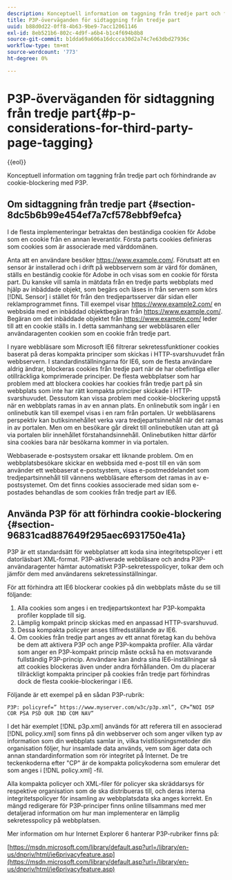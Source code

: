 ```yaml
---
description: Konceptuell information om taggning från tredje part och förhindrande av cookie-blockering med P3P.
title: P3P-överväganden för sidtaggning från tredje part
uuid: b88d0d22-0ff8-4b63-9be9-7acc12061146
exl-id: 8eb521b6-802c-4d9f-a6b4-b1c4f694b8b8
source-git-commit: b1dda69a606a16dccca30d2a74c7e63dbd27936c
workflow-type: tm+mt
source-wordcount: '773'
ht-degree: 0%

---
```


# P3P-överväganden för sidtaggning från tredje part{#p-p-considerations-for-third-party-page-tagging}

{{eol}}

Konceptuell information om taggning från tredje part och förhindrande av cookie-blockering med P3P.

## Om sidtaggning från tredje part {#section-8dc5b6b99e454ef7a7cf578ebbf9efca}

I de flesta implementeringar betraktas den beständiga cookien för Adobe som en cookie från en annan leverantör. Första parts cookies definieras som cookies som är associerade med värddomänen.

Anta att en användare besöker https://www.example.com/. Förutsatt att en sensor är installerad och i drift på webbservern som är värd för domänen, ställs en beständig cookie för Adobe in och visas som en cookie för första part. Du kanske vill samla in mätdata från en tredje parts webbplats med hjälp av inbäddade objekt, som begärs och läses in från servern som körs [!DNL Sensor] i stället för från den tredjepartsserver där sidan eller reklamprogrammet finns. Till exempel visar https://www.example2.com/ en webbsida med en inbäddad objektbegäran från https://www.example.com/. Begäran om det inbäddade objektet från https://www.example.com/ leder till att en cookie ställs in. I detta sammanhang ser webbläsaren eller användaragenten cookien som en cookie från tredje part.

I nyare webbläsare som Microsoft IE6 filtrerar sekretessfunktioner cookies baserat på deras kompakta principer som skickas i HTTP-svarshuvudet från webbservern. I standardinställningarna för IE6, som de flesta användare aldrig ändrar, blockeras cookies från tredje part när de har obefintliga eller otillräckliga komprimerade principer. De flesta webbplatser som har problem med att blockera cookies har cookies från tredje part på sin webbplats som inte har rätt kompakta principer skickade i HTTP-svarshuvudet. Dessutom kan vissa problem med cookie-blockering uppstå när en webbplats ramas in av en annan plats. En onlinebutik som ingår i en onlinebutik kan till exempel visas i en ram från portalen. Ur webbläsarens perspektiv kan butiksinnehållet verka vara tredjepartsinnehåll när det ramas in av portalen. Men om en besökare går direkt till onlinebutiken utan att gå via portalen blir innehållet förstahandsinnehåll. Onlinebutiken hittar därför sina cookies bara när besökarna kommer in via portalen.

Webbaserade e-postsystem orsakar ett liknande problem. Om en webbplatsbesökare skickar en webbsida med e-post till en vän som använder ett webbaserat e-postsystem, visas e-postmeddelandet som tredjepartsinnehåll till vännens webbläsare eftersom det ramas in av e-postsystemet. Om det finns cookies associerade med sidan som e-postades behandlas de som cookies från tredje part av IE6.

## Använda P3P för att förhindra cookie-blockering {#section-96831cad887649f295aec6931750e41a}

P3P är ett standardsätt för webbplatser att koda sina integritetspolicyer i ett datorläsbart XML-format. P3P-aktiverade webbläsare och andra P3P-användaragenter hämtar automatiskt P3P-sekretesspolicyer, tolkar dem och jämför dem med användarens sekretessinställningar.

För att förhindra att IE6 blockerar cookies på din webbplats måste du se till följande:

1. Alla cookies som anges i en tredjepartskontext har P3P-kompakta profiler kopplade till sig.
1. Lämplig kompakt princip skickas med en anpassad HTTP-svarshuvud.
1. Dessa kompakta policyer anses tillfredsställande av IE6.
1. Om cookies från tredje part anges av ett annat företag kan du behöva be dem att aktivera P3P och ange P3P-kompakta profiler. Alla värdar som anger en P3P-kompakt princip måste också ha en motsvarande fullständig P3P-princip. Användare kan ändra sina IE6-inställningar så att cookies blockeras även under andra förhållanden. Om du placerar tillräckligt kompakta principer på cookies från tredje part förhindras dock de flesta cookie-blockeringar i IE6.

Följande är ett exempel på en sådan P3P-rubrik:

```
P3P: policyref=” https://www.myserver.com/w3c/p3p.xml”, CP=”NOI DSP COR PSA PSD OUR IND COM NAV”
```

I det här exemplet [!DNL p3p.xml] används för att referera till en associerad [!DNL policy.xml] som finns på din webbserver och som anger vilken typ av information som din webbplats samlar in, vilka tvistlösningsmetoder din organisation följer, hur insamlade data används, vem som äger data och annan standardinformation som rör integritet på Internet. De tre teckenkoderna efter &quot;CP&quot; är de kompakta policykoderna som emulerar det som anges i [!DNL policy.xml] -fil.

Alla kompakta policyer och XML-filer för policyer ska skräddarsys för respektive organisation som de ska distribueras till, och deras interna integritetspolicyer för insamling av webbplatsdata ska anges korrekt. En mängd redigerare för P3P-principer finns online tillsammans med mer detaljerad information om hur man implementerar en lämplig sekretesspolicy på webbplatsen.

Mer information om hur Internet Explorer 6 hanterar P3P-rubriker finns på:

[https://msdn.microsoft.com/library/default.asp?url=/library/en-us/dnpriv/html/ie6privacyfeature.asp](https://msdn.microsoft.com/library/default.asp?url=/library/en-us/dnpriv/html/ie6privacyfeature.asp)
